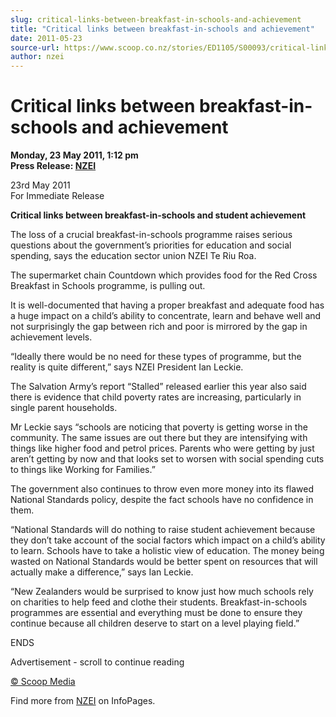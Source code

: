 ```yaml
---
slug: critical-links-between-breakfast-in-schools-and-achievement
title: "Critical links between breakfast-in-schools and achievement"
date: 2011-05-23
source-url: https://www.scoop.co.nz/stories/ED1105/S00093/critical-links-between-breakfast-in-schools-and-achievement.htm
author: nzei
---
```

Critical links between breakfast-in-schools and achievement
===========================================================

**Monday, 23 May 2011, 1:12 pm**  
**Press Release: [NZEI](https://info.scoop.co.nz/NZEI)**

23rd May 2011  
For Immediate Release

**Critical links between breakfast-in-schools and student achievement**

The loss of a crucial breakfast-in-schools programme raises serious questions about the government’s priorities for education and social spending, says the education sector union NZEI Te Riu Roa.

The supermarket chain Countdown which provides food for the Red Cross Breakfast in Schools programme, is pulling out.

It is well-documented that having a proper breakfast and adequate food has a huge impact on a child’s ability to concentrate, learn and behave well and not surprisingly the gap between rich and poor is mirrored by the gap in achievement levels.

“Ideally there would be no need for these types of programme, but the reality is quite different,” says NZEI President Ian Leckie.

The Salvation Army’s report “Stalled” released earlier this year also said there is evidence that child poverty rates are increasing, particularly in single parent households.

Mr Leckie says “schools are noticing that poverty is getting worse in the community. The same issues are out there but they are intensifying with things like higher food and petrol prices. Parents who were getting by just aren’t getting by now and that looks set to worsen with social spending cuts to things like Working for Families.”

The government also continues to throw even more money into its flawed National Standards policy, despite the fact schools have no confidence in them.

“National Standards will do nothing to raise student achievement because they don’t take account of the social factors which impact on a child’s ability to learn. Schools have to take a holistic view of education. The money being wasted on National Standards would be better spent on resources that will actually make a difference,” says Ian Leckie.

“New Zealanders would be surprised to know just how much schools rely on charities to help feed and clothe their students. Breakfast-in-schools programmes are essential and everything must be done to ensure they continue because all children deserve to start on a level playing field.”

ENDS  

Advertisement - scroll to continue reading





[© Scoop Media](http://www.scoop.co.nz/about/terms.html)

Find more from [NZEI](https://info.scoop.co.nz/NZEI) on InfoPages.
